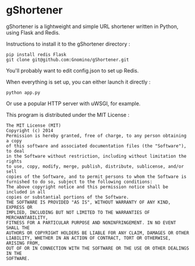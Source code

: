 gShortener
==========
gShortener is a  lightweight and simple URL shortener written in Python, using Flask and Redis.

Instructions to install it to the gShortener directory :

    pip install redis Flask
    git clone git@github.com:Gnomino/gShortener.git

You'll probably want to edit config.json to set up Redis.

When everything is set up, you can either launch it directly :

    python app.py
Or use a popular HTTP server with uWSGI, for example.

This program is distributed under the MIT License :

    The MIT License (MIT)
    Copyright (c) 2014
    Permission is hereby granted, free of charge, to any person obtaining a copy
    of this software and associated documentation files (the "Software"), to deal
    in the Software without restriction, including without limitation the rights
    to use, copy, modify, merge, publish, distribute, sublicense, and/or sell
    copies of the Software, and to permit persons to whom the Software is
    furnished to do so, subject to the following conditions:
    The above copyright notice and this permission notice shall be included in all
    copies or substantial portions of the Software.
    THE SOFTWARE IS PROVIDED "AS IS", WITHOUT WARRANTY OF ANY KIND, EXPRESS OR
    IMPLIED, INCLUDING BUT NOT LIMITED TO THE WARRANTIES OF MERCHANTABILITY,
    FITNESS FOR A PARTICULAR PURPOSE AND NONINFRINGEMENT. IN NO EVENT SHALL THE
    AUTHORS OR COPYRIGHT HOLDERS BE LIABLE FOR ANY CLAIM, DAMAGES OR OTHER
    LIABILITY, WHETHER IN AN ACTION OF CONTRACT, TORT OR OTHERWISE, ARISING FROM,
    OUT OF OR IN CONNECTION WITH THE SOFTWARE OR THE USE OR OTHER DEALINGS IN THE
    SOFTWARE.
